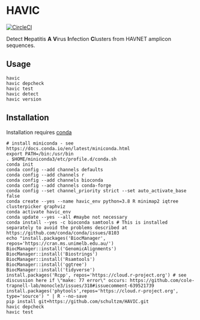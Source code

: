 # HAVIC

[![CircleCI](https://circleci.com/gh/schultzm/havic.svg?style=svg&circle-token=9d17418bb752aa29e07f95b09af106aef7cc6b02)](https://app.circleci.com/pipelines/github/schultzm/havic)

Detect **H**epatitis **A** **V**irus **I**nfection **C**lusters from HAVNET amplicon sequences.  

## Usage

    havic
    havic depcheck
    havic test
    havic detect
    havic version



## Installation

Installation requires [conda](https://docs.conda.io/projects/conda/en/latest/user-guide/install/)

    # install miniconda - see https://docs.conda.io/en/latest/miniconda.html
    export PATH=/bin:/usr/bin
    . $HOME/miniconda3/etc/profile.d/conda.sh
    conda init
    conda config --add channels defaults
    conda config --add channels r
    conda config --add channels bioconda
    conda config --add channels conda-forge
    conda config --set channel_priority strict --set auto_activate_base false
    conda create --yes --name havic_env python=3.8 R minimap2 iqtree clusterpicker graphviz
    conda activate havic_env
    conda update --yes --all #maybe not necessary
    conda install --yes -c bioconda samtools # This is installed separately to avoid the problems described at https://github.com/conda/conda/issues/8103
    echo "install.packages('BiocManager', repos='https://cran.ms.unimelb.edu.au/')
    BiocManager::install('GenomicAlignments')
    BiocManager::install('Biostrings')
    BiocManager::install('Rsamtools')
    BiocManager::install('ggtree')
    BiocManager::install('tidyverse')
    install.packages('Rcpp', repos='https://cloud.r-project.org') # see discussion here if \"make: 77 error\" occurs: https://github.com/cole-trapnell-lab/monocle3/issues/318#issuecomment-639521739
    install.packages('phytools',repos='https://cloud.r-project.org', type='source') " | R --no-save
    pip install git+https://github.com/schultzm/HAVIC.git
    havic depcheck
    havic test
